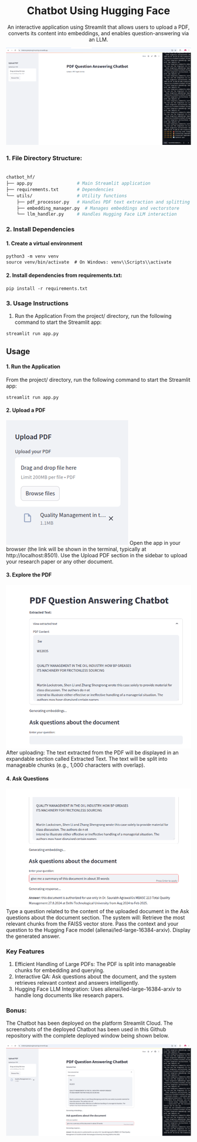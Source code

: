 <div align="center">

# Chatbot Using Hugging Face

An interactive application using Streamlit that allows users to upload a PDF, converts its content into embeddings, and enables question-answering via an LLM.

![Screenshot from 2025-01-08 02-39-27](Screenshot%20from%202025-01-08%2002-39-27.png)

</div>

### 1. File Directory Structure:
```bash

chatbot_hf/
├── app.py                 # Main Streamlit application
├── requirements.txt       # Dependencies
└── utils/                 # Utility functions
    ├── pdf_processor.py   # Handles PDF text extraction and splitting
    ├── embedding_manager.py  # Manages embeddings and vectorstore
    └── llm_handler.py     # Handles Hugging Face LLM interaction
```
### 2. Install Dependencies
#### 1. Create a virtual environment
```
python3 -m venv venv
source venv/bin/activate  # On Windows: venv\\Scripts\\activate
```
#### 2. Install dependencies from requirements.txt:
```
pip install -r requirements.txt
```
### 3. Usage Instructions
1. Run the Application
From the project/ directory, run the following command to start the Streamlit app:

```
streamlit run app.py
```
## Usage
#### 1. Run the Application
From the project/ directory, run the following command to start the Streamlit app:

```
streamlit run app.py
```
#### 2. Upload a PDF
![Screenshot from 2025-01-08 02-40-37](Screenshot%20from%202025-01-08%2002-40-37.png)
Open the app in your browser (the link will be shown in the terminal, typically at http://localhost:8501).
Use the Upload PDF section in the sidebar to upload your research paper or any other document.

#### 3. Explore the PDF
![Screenshot from 2025-01-08 02-41-34](Screenshot%20from%202025-01-08%2002-41-34.png)
After uploading:
The text extracted from the PDF will be displayed in an expandable section called Extracted Text.
The text will be split into manageable chunks (e.g., 1,000 characters with overlap).

#### 4. Ask Questions
![Screenshot from 2025-01-08 02-45-49](Screenshot%20from%202025-01-08%2002-45-49.png)
Type a question related to the content of the uploaded document in the Ask questions about the document section.
The system will:
Retrieve the most relevant chunks from the FAISS vector store.
Pass the context and your question to the Hugging Face model (allenai/led-large-16384-arxiv).
Display the generated answer.

### Key Features
1. Efficient Handling of Large PDFs:
The PDF is split into manageable chunks for embedding and querying.
2. Interactive QA:
Ask questions about the document, and the system retrieves relevant context and answers intelligently.
4. Hugging Face LLM Integration:
Uses allenai/led-large-16384-arxiv to handle long documents like research papers.

### Bonus:
The Chatbot has been deployed on the platform Streamlit Cloud. The screenshots of the deployed Chatbot has been used in this Github repository with the complete deployed window being shown below.

![Bonus:](Screenshot%20from%202025-01-08%2002-46-19.png)

